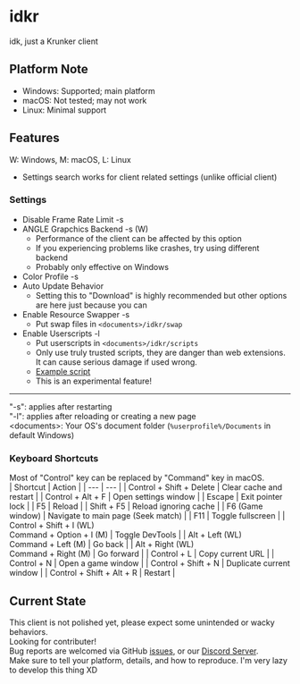 # idkr
idk, just a Krunker client

## Platform Note
- Windows: Supported; main platform
- macOS: Not tested; may not work
- Linux: Minimal support

## Features
W: Windows, M: macOS, L: Linux  

- Settings search works for client related settings (unlike official client)

### Settings
- Disable Frame Rate Limit -s
- ANGLE Grapchics Backend -s (W)
	- Performance of the client can be affected by this option
	- If you experiencing problems like crashes, try using different backend
	- Probably only effective on Windows
- Color Profile -s
- Auto Update Behavior
	- Setting this to "Download" is highly recommended but other options are here just because you can
- Enable Resource Swapper -s
	- Put swap files in `<documents>/idkr/swap`
- Enable Userscripts -l
	- Put userscripts in `<documents>/idkr/scripts`
	- Only use truly trusted scripts, they are danger than web extensions. It can cause serious damage if used wrong.
	- [Example script](https://gist.github.com/Mixaz017/5956c4c6ac9db7858f7b720aea260c71)
	- This is an experimental feature!
___
"-s": applies after restarting  
"-l": applies after reloading or creating a new page  
\<documents>: Your OS's document folder (`%userprofile%/Documents` in default Windows)
### Keyboard Shortcuts
Most of "Control" key can be replaced by "Command" key in macOS.  
| Shortcut | Action |
| --- | --- |
| Control + Shift + Delete | Clear cache and restart |
| Control + Alt + F | Open settings window |
| Escape | Exit pointer lock |
| F5 | Reload |
| Shift + F5 | Reload ignoring cache |
| F6 (Game window) | Navigate to main page (Seek match) |
| F11 | Toggle fullscreen |
| Control + Shift + I (WL)<br>Command + Option + I (M) | Toggle DevTools |
| Alt + Left (WL)<br>Command + Left (M) | Go back |
| Alt + Right (WL)<br>Command + Right (M) | Go forward |
| Control + L | Copy current URL |
| Control + N | Open a game window |
| Control + Shift + N | Duplicate current window |
| Control + Shift + Alt + R | Restart |

## Current State
This client is not polished yet, please expect some unintended or wacky behaviors.  
Looking for contributer!  
Bug reports are welcomed via GitHub [issues](https://github.com/Mixaz017/idkr/issues), or our [Discord Server](https://discord.gg/wEZbFFX).  
Make sure to tell your platform, details, and how to reproduce.
I'm very lazy to develop this thing XD  